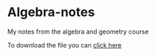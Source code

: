 # Algebra-notes
My notes from the algebra and geometry course

To download the file you can [click here](https://github.com/Dear-Luca/Algebra-notes/blob/main/notes.pdf)